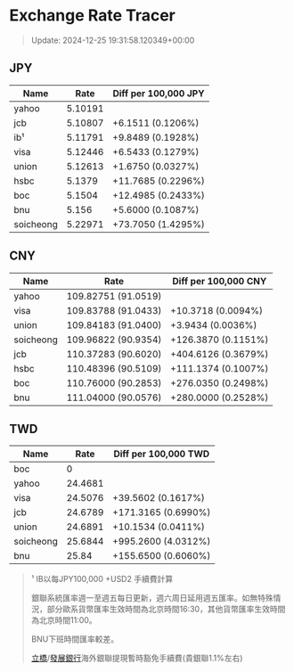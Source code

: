 # Exchange Rate Tracer

> Update: 2024-12-25 19:31:58.120349+00:00

## JPY

| Name      |    Rate | Diff per 100,000 JPY   |
|-----------|---------|------------------------|
| yahoo     | 5.10191 |                        |
| jcb       | 5.10807 | +6.1511 (0.1206%)      |
| ib¹       | 5.11791 | +9.8489 (0.1928%)      |
| visa      | 5.12446 | +6.5433 (0.1279%)      |
| union     | 5.12613 | +1.6750 (0.0327%)      |
| hsbc      | 5.1379  | +11.7685 (0.2296%)     |
| boc       | 5.1504  | +12.4985 (0.2433%)     |
| bnu       | 5.156   | +5.6000 (0.1087%)      |
| soicheong | 5.22971 | +73.7050 (1.4295%)     |

## CNY

| Name      | Rate                | Diff per 100,000 CNY   |
|-----------|---------------------|------------------------|
| yahoo     | 109.82751	(91.0519) |                        |
| visa      | 109.83788	(91.0433) | +10.3718 (0.0094%)     |
| union     | 109.84183	(91.0400) | +3.9434 (0.0036%)      |
| soicheong | 109.96822	(90.9354) | +126.3870 (0.1151%)    |
| jcb       | 110.37283	(90.6020) | +404.6126 (0.3679%)    |
| hsbc      | 110.48396	(90.5109) | +111.1374 (0.1007%)    |
| boc       | 110.76000	(90.2853) | +276.0350 (0.2498%)    |
| bnu       | 111.04000	(90.0576) | +280.0000 (0.2528%)    |

## TWD

| Name      |    Rate | Diff per 100,000 TWD   |
|-----------|---------|------------------------|
| boc       |  0      |                        |
| yahoo     | 24.4681 |                        |
| visa      | 24.5076 | +39.5602 (0.1617%)     |
| jcb       | 24.6789 | +171.3165 (0.6990%)    |
| union     | 24.6891 | +10.1534 (0.0411%)     |
| soicheong | 25.6844 | +995.2600 (4.0312%)    |
| bnu       | 25.84   | +155.6500 (0.6060%)    |


> ¹ IB以每JPY100,000 +USD2 手續費計算
>
> 銀聯系統匯率週一至週五每日更新，週六周日延用週五匯率。如無特殊情況，部分歐系貨幣匯率生效時間為北京時間16:30，其他貨幣匯率生效時間為北京時間11:00。
>
> BNU下班時間匯率較差。
>
> [立橋](https://www.wlbank.com.mo/uploads/ueditor/file/20181211/1544536513900230.pdf)/[發展銀行](https://www.mdb.com.mo/Service_Charges_20230728.pdf)海外銀聯提現暫時豁免手續費(貴銀聯1.1%左右)


